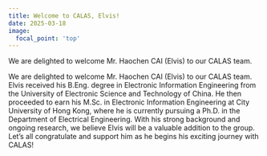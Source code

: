 ```yaml
---
title: Welcome to CALAS, Elvis!
date: 2025-03-18
image:
  focal_point: 'top'
---
```


We are delighted to welcome Mr. Haochen CAI (Elvis) to our CALAS team.

<!--more-->

We are delighted to welcome Mr. Haochen CAI (Elvis) to our CALAS team. Elvis received his B.Eng. degree in Electronic Information Engineering from the University of Electronic Science and Technology of China. He then proceeded to earn his M.Sc. in Electronic Information Engineering at City University of Hong Kong, where he is currently pursuing a Ph.D. in the Department of Electrical Engineering. With his strong background and ongoing research, we believe Elvis will be a valuable addition to the group. Let’s all congratulate and support him as he begins his exciting journey with CALAS!
